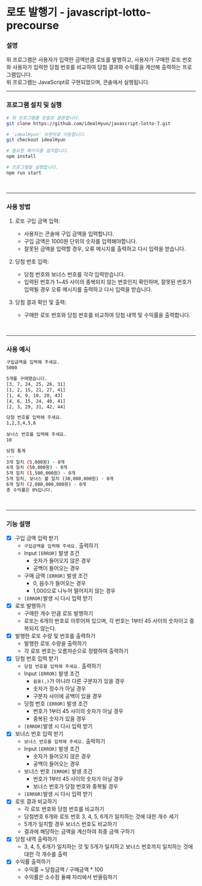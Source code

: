 # 로또 발행기 - javascript-lotto-precourse

### 설명

위 프로그램은 사용자가 입력한 금액만큼 로또를 발행하고, 사용자가 구매한 로또 번호와 사용자가 입력한 당첨 번호를 비교하여 당첨 결과와 수익률을 계산해 출력하는 프로그램입니다.<br>
위 프로그램는 JavaScript로 구현되었으며, 콘솔에서 실행됩니다.

---

### 프로그램 설치 및 실행

```bash
# 위 프로그램를 로컬로 클론합니다.
git clone https://github.com/idealHyun/javascript-lotto-7.git

# 'idealHyun' 브랜치로 이동합니다.
git checkout idealHyun

# 필요한 패키지를 설치합니다.
npm install

# 프로그램을 실행합니다.
npm run start
```
<br>

---

### 사용 방법

1. 로또 구입 금액 입력:

    - 사용자는 콘솔에 구입 금액을 입력합니다.
    - 구입 금액은 1000원 단위의 숫자를 입력해야합니다.
    - 잘못된 금액을 입력할 경우, 오류 메시지를 출력하고 다시 입력을 받습니다. 
2. 당첨 번호 입력:

    - 당첨 번호와 보너스 번호를 각각 입력받습니다.
    - 입력된 번호가 1~45 사이의 중복되지 않는 번호인지 확인하며, 잘못된 번호가 입력될 경우 오류 메시지를 출력하고 다시 입력을 받습니다.
3. 당첨 결과 확인 및 출력:

    - 구매한 로또 번호와 당첨 번호를 비교하여 당첨 내역 및 수익률을 출력합니다.

<br>

---
### 사용 예시

```bash
구입금액을 입력해 주세요.
5000

5개를 구매했습니다.
[3, 7, 24, 25, 26, 31]
[1, 2, 15, 21, 27, 41]
[1, 4, 9, 10, 20, 43]
[4, 6, 15, 24, 40, 41]
[2, 3, 29, 31, 42, 44]

당첨 번호를 입력해 주세요.
1,2,3,4,5,6
                                                                                                                                                                                                         
보너스 번호를 입력해 주세요.
10

당첨 통계
---
3개 일치 (5,000원) - 0개
4개 일치 (50,000원) - 0개
5개 일치 (1,500,000원) - 0개
5개 일치, 보너스 볼 일치 (30,000,000원) - 0개
6개 일치 (2,000,000,000원) - 0개
총 수익률은 0%입니다.
```
<br>

---
### 기능 설명

- [x] 구입 금액 입력 받기
    - `구입금액을 입력해 주세요.` 출력하기
    - Input `[ERROR]` 발생 조건
        - 숫자가 들어오지 않은 경우
        - 공백이 들어오는 경우
    - 구매 금액 `[ERROR]` 발생 조건
        - 0, 음수가 들어오는 경우
        - 1,000으로 나누어 떨어지지 않는 경우
    - `[ERROR]`발생 시 다시 입력 받기
- [x] 로또 발행하기
    - 구매한 개수 만큼 로또 발행하기
    - 로또는 6개의 번호로 이루어져 있으며, 각 번호는 1부터 45 사이의 숫자이고 중복되지 않는다.
- [x] 발행한 로또 수량 및 번호를 출력하기
    - 발행한 로또 수량을 출력하기
    - 각 로또 번호는 오름차순으로 정렬하여 출력하기
- [x] 당첨 번호 입력 받기
    - `당첨 번호를 입력해 주세요.` 출력하기
    - Input `[ERROR]` 발생 조건
        - `쉼표(,)`가 아니라 다른 구분자가 있을 경우
        - 숫자가 정수가 아닐 경우  
        - 구분자 사이에 공백이 있을 경우
    - 당첨 번호 `[ERROR]` 발생 조건
        - 번호가 1부터 45 사이의 숫자가 아닐 경우 
        - 중복된 숫자가 있을 경우
    - `[ERROR]`발생 시 다시 입력 받기
- [x] 보너스 번호 입력 받기
    - `보너스 번호를 입력해 주세요.` 출력하기
    - Input `[ERROR]` 발생 조건
        - 숫자가 들어오지 않은 경우
        - 공백이 들어오는 경우
    - 보너스 번호 `[ERROR]` 발생 조건
        - 번호가 1부터 45 사이의 숫자가 아닐 경우
        - 보너스 번호가 당첨 번호와 중복될 경우
    - `[ERROR]`발생 시 다시 입력 받기
- [x] 로또 결과 비교하기
    - 각 로또 번호와 당첨 번호를 비교하기
    - 당첨번호 6개와 로또 번호 3, 4, 5, 6개가 일치하는 것에 대한 개수 세기
    - 5개가 일치할 경우 보너스 번호도 비교하기
    - 결과에 해당하는 금액을 계산하여 최종 금액 구하기
- [x] 당첨 내역 출력하기
    - 3, 4, 5, 6개가 일치하는 것 및 5개가 일치하고 보너스 번호까지 일치하는 것에 대한 각 개수를 출력
- [x] 수익률 출력하기
    - 수익률 = 당첨금액 / 구매금액 * 100
    - 수익률은 소수점 둘째 자리에서 반올림하기